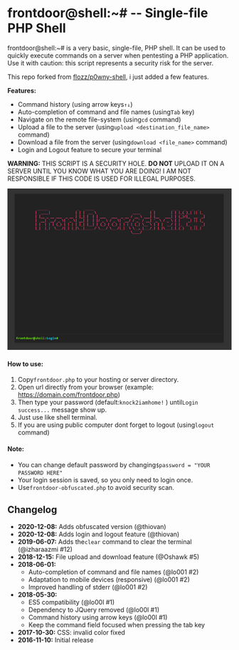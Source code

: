 # frontdoor@shell:~# -- Single-file PHP Shell

frontdoor@shell:~# is a very basic, single-file, PHP shell. It can be used to quickly execute commands on a server when pentesting a PHP application. Use it with caution: this script represents a security risk for the server.

This repo forked from [flozz/p0wny-shell](https://github.com/flozz/p0wny-shell), i just added a few features.

**Features:**

* Command history (using arrow keys`↑↓`)
* Auto-completion of command and file names (using`Tab` key)
* Navigate on the remote file-system (using`cd` command)
* Upload a file to the server (using`upload <destination_file_name>` command)
* Download a file from the server (using`download <file_name>` command)
* Login and Logout feature to secure your terminal

**WARNING:** THIS SCRIPT IS A SECURITY HOLE. **DO NOT** UPLOAD IT ON A SERVER UNTIL YOU KNOW WHAT YOU ARE DOING! I AM NOT RESPONSIBLE IF THIS CODE IS USED FOR ILLEGAL PURPOSES.

![Screenshot](./screenshot.png)

#### How to use:

1. Copy`frontdoor.php` to your hosting or server directory.
2. Open url directly from your browser (example: https://domain.com/frontdoor.php)
3. Then type your password (default:`knock2iamhome!` ) until`Login success...` message show up.
4. Just use like shell terminal.
5. If you are using public computer dont forget to logout (using`logout` command)

#### Note:

* You can change default password by changing`$password = "YOUR PASSWORD HERE"`
* Your login session is saved, so you only need to login once.
* Use`frontdoor-obfuscated.php` to avoid security scan.

## Changelog

* **2020-12-08:** Adds obfuscated version (@thiovan)
* **2020-12-08:** Adds login and logout feature (@thiovan)
* **2019-06-07:** Adds the`clear` command to clear the terminal (@izharaazmi #12)
* **2018-12-15:** File upload and download feature (@Oshawk #5)
* **2018-06-01:**
  * Auto-completion of command and file names (@lo001 #2)
  * Adaptation to mobile devices (responsive) (@lo001 #2)
  * Improved handling of stderr (@lo001 #2)
* **2018-05-30:**
  * ES5 compatibility (@lo00l #1)
  * Dependency to JQuery removed (@lo00l #1)
  * Command history using arrow keys (@lo00l #1)
  * Keep the command field focused when pressing the tab key
* **2017-10-30:** CSS: invalid color fixed
* **2016-11-10:** Initial release
